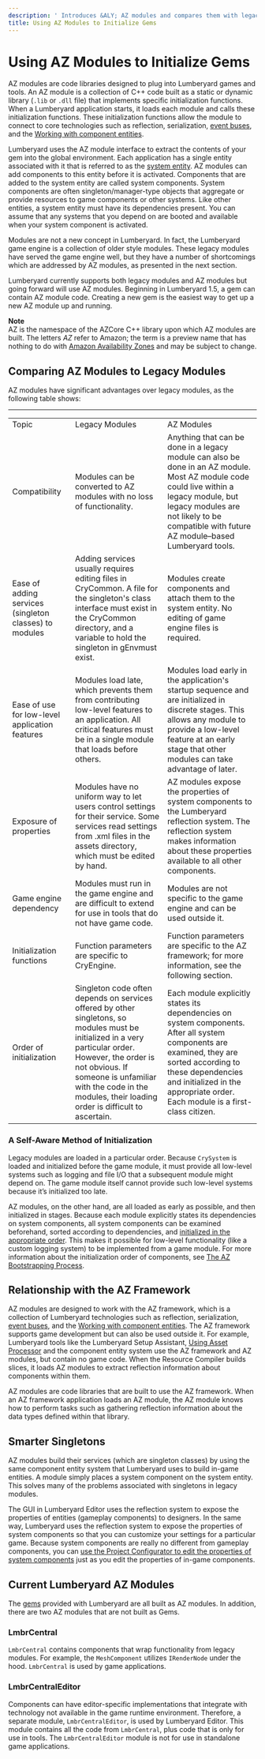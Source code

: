 ```yaml
---
description: ' Introduces &ALY; AZ modules and compares them with legacy modules. '
title: Using AZ Modules to Initialize Gems
---
```

# Using AZ Modules to Initialize Gems<a name="az-modules-intro"></a>

AZ modules are code libraries designed to plug into Lumberyard games and tools\. An AZ module is a collection of C\+\+ code built as a static or dynamic library \(`.lib` or `.dll` file\) that implements specific initialization functions\. When a Lumberyard application starts, it loads each module and calls these initialization functions\. These initialization functions allow the module to connect to core technologies such as reflection, serialization, [event buses](/docs/userguide/programming/ebus/intro.md), and the [Working with component entities](/docs/userguide/components/intro.md)\.

Lumberyard uses the AZ module interface to extract the contents of your gem into the global environment\. Each application has a single entity associated with it that is referred to as the [system entity](/docs/userguide/modules/system-entities-configuring.md)\. AZ modules can add components to this entity before it is activated\. Components that are added to the system entity are called system components\. System components are often singleton/manager\-type objects that aggregate or provide resources to game components or other systems\. Like other entities, a system entity must have its dependencies present\. You can assume that any systems that you depend on are booted and available when your system component is activated\.

Modules are not a new concept in Lumberyard\. In fact, the Lumberyard game engine is a collection of older style modules\. These legacy modules have served the game engine well, but they have a number of shortcomings which are addressed by AZ modules, as presented in the next section\.

Lumberyard currently supports both legacy modules and AZ modules but going forward will use AZ modules\. Beginning in Lumberyard 1\.5, a gem can contain AZ module code\. Creating a new gem is the easiest way to get up a new AZ module up and running\.

**Note**  
AZ is the namespace of the AZCore C\+\+ library upon which AZ modules are built\. The letters *AZ* refer to Amazon; the term is a preview name that has nothing to do with [Amazon Availability Zones](https://aws.amazon.com/about-aws/global-infrastructure/) and may be subject to change\. 

## Comparing AZ Modules to Legacy Modules<a name="az-modules-intro-az-vs-legacy"></a>

AZ modules have significant advantages over legacy modules, as the following table shows:


****  

|  |  |  | 
| --- |--- |--- |
| Topic | Legacy Modules | AZ Modules | 
| Compatibility | Modules can be converted to AZ modules with no loss of functionality\.  | Anything that can be done in a legacy module can also be done in an AZ module\. Most AZ module code could live within a legacy module, but legacy modules are not likely to be compatible with future AZ module–based Lumberyard tools\. | 
| Ease of adding services \(singleton classes\) to modules | Adding services usually requires editing files in CryCommon\. A file for the singleton's class interface must exist in the CryCommon directory, and a variable to hold the singleton in gEnvmust exist\.  | Modules create components and attach them to the system entity\. No editing of game engine files is required\. | 
| Ease of use for low\-level application features |  Modules load late, which prevents them from contributing low\-level features to an application\. All critical features must be in a single module that loads before others\.  | Modules load early in the application's startup sequence and are initialized in discrete stages\. This allows any module to provide a low\-level feature at an early stage that other modules can take advantage of later\. | 
| Exposure of properties | Modules have no uniform way to let users control settings for their service\. Some services read settings from \.xml files in the assets directory, which must be edited by hand\. | AZ modules expose the properties of system components to the Lumberyard reflection system\. The reflection system makes information about these properties available to all other components\. | 
| Game engine dependency | Modules must run in the game engine and are difficult to extend for use in tools that do not have game code\. | Modules are not specific to the game engine and can be used outside it\. | 
| Initialization functions | Function parameters are specific to CryEngine\. | Function parameters are specific to the AZ framework; for more information, see the following section\.  | 
| Order of initialization | Singleton code often depends on services offered by other singletons, so modules must be initialized in a very particular order\. However, the order is not obvious\. If someone is unfamiliar with the code in the modules, their loading order is difficult to ascertain\. | Each module explicitly states its dependencies on system components\. After all system components are examined, they are sorted according to these dependencies and initialized in the appropriate order\. Each module is a first\-class citizen\. | 

### A Self\-Aware Method of Initialization<a name="az-modules-intro-az-vs-legacy-initialization-order"></a>

Legacy modules are loaded in a particular order\. Because `CrySystem` is loaded and initialized before the game module, it must provide all low\-level systems such as logging and file I/O that a subsequent module might depend on\. The game module itself cannot provide such low\-level systems because it’s initialized too late\. 

AZ modules, on the other hand, are all loaded as early as possible, and then initialized in stages\. Because each module explicitly states its dependencies on system components, all system components can be examined beforehand, sorted according to dependencies, and [initialized in the appropriate order](/docs/userguide/modules/system-components.md#az-module-system-components-smart-initialization-order)\. This makes it possible for low\-level functionality \(like a custom logging system\) to be implemented from a game module\. For more information about the initialization order of components, see [The AZ Bootstrapping Process](/docs/userguide/modules/bootstrap.md)\.

## Relationship with the AZ Framework<a name="az-modules-intro-az-fwk"></a>

AZ modules are designed to work with the AZ framework, which is a collection of Lumberyard technologies such as reflection, serialization, [event buses](/docs/userguide/programming/ebus/intro.md), and the [Working with component entities](/docs/userguide/components/intro.md)\. The AZ framework supports game development but can also be used outside it\. For example, Lumberyard tools like the Lumberyard Setup Assistant, [Using Asset Processor](/docs/userguide/assets/processor.md) and the component entity system use the AZ framework and AZ modules, but contain no game code\. When the Resource Compiler builds slices, it loads AZ modules to extract reflection information about components within them\.

AZ modules are code libraries that are built to use the AZ framework\. When an AZ framework application loads an AZ module, the AZ module knows how to perform tasks such as gathering reflection information about the data types defined within that library\. 

## Smarter Singletons<a name="az-modules-intro-smarter-singletons"></a>

 AZ modules build their services \(which are singleton classes\) by using the same component entity system that Lumberyard uses to build in\-game entities\. A module simply places a system component on the system entity\. This solves many of the problems associated with singletons in legacy modules\. 

 The GUI in Lumberyard Editor uses the reflection system to expose the properties of entities \(gameplay components\) to designers\. In the same way, Lumberyard uses the reflection system to expose the properties of system components so that you can customize your settings for a particular game\. Because system components are really no different from gameplay components, you can [use the Project Configurator to edit the properties of system components](/docs/userguide/modules/system-entities-configuring.md) just as you edit the properties of in\-game components\. 

## Current Lumberyard AZ Modules<a name="az-modules-intro-current-az-modules"></a>

 The [gems](/docs/userguide/modules/gems.md) provided with Lumberyard are all built as AZ modules\. In addition, there are two AZ modules that are not built as Gems\. 

### LmbrCentral<a name="az-modules-intro-current-az-modules-lmbrcentral"></a>

`LmbrCentral` contains components that wrap functionality from legacy modules\. For example, the `MeshComponent` utilizes `IRenderNode` under the hood\. `LmbrCentral` is used by game applications\. 

### LmbrCentralEditor<a name="az-modules-intro-current-az-modules-lmbrcentraleditor"></a>

Components can have editor\-specific implementations that integrate with technology not available in the game runtime environment\. Therefore, a separate module, `LmbrCentralEditor`, is used by Lumberyard Editor\. This module contains all the code from `LmbrCentral`, plus code that is only for use in tools\. The `LmbrCentralEditor` module is not for use in standalone game applications\. 